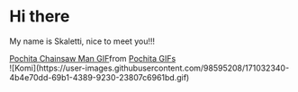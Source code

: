 # Hi there 
My name is Skaletti, nice to meet you!!! 
<div class="tenor-gif-embed" data-postid="22471591" data-share-method="host" data-aspect-ratio="1.60302" data-width="100%"><a href="https://tenor.com/view/pochita-chainsaw-man-gif-22471591">Pochita Chainsaw Man GIF</a>from <a href="https://tenor.com/search/pochita-gifs">Pochita GIFs</a></div> <script type="text/javascript" async src="https://tenor.com/embed.js"></script>
![Komi](https://user-images.githubusercontent.com/98595208/171032340-4b4e70dd-69b1-4389-9230-23807c6961bd.gif)
